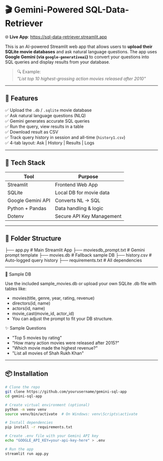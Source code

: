 # 🎬 Gemini-Powered SQL-Data-Retriever

🌐 **Live App**: https://sql-data-retriever.streamlit.app

This is an AI-powered Streamlit web app that allows users to **upload their SQLite movie databases** and ask natural language questions. The app uses **Google Gemini (via `google-generativeai`)** to convert your questions into SQL queries and display results from your database.

> 🔍 Example:  
> *"List top 10 highest-grossing action movies released after 2010"*

---

## 🚀 Features

✅ Upload the `.db` / `.sqlite` movie database  
✅ Ask natural language questions (NLQ)  
✅ Gemini generates accurate SQL queries  
✅ Run the query, view results in a table  
✅ Download result as CSV  
✅ Track query history in session and all-time (`history1.csv`)  
✅ 4-tab layout: Ask | History | Results | Logs

---

## 🧠 Tech Stack

| Tool               | Purpose                             |
|--------------------|-------------------------------------|
| Streamlit          | Frontend Web App                    |
| SQLite             | Local DB for movie data             |
| Google Gemini API  | Converts NL → SQL                   |
| Python + Pandas    | Data handling & logic               |
| Dotenv             | Secure API Key Management           |

---

## 📂 Folder Structure
├── app.py # Main Streamlit App
├── moviesdb_prompt.txt # Gemini prompt template 
├── movies.db # Fallback sample DB 
├── history.csv # Auto-logged query history
├── requirements.txt # All dependencies

---
🧪 Sample DB

Use the included sample_movies.db or upload your own SQLite .db file with tables like:

- movies(title, genre, year, rating, revenue)
- directors(id, name)  
- actors(id, name)
- movie_cast(movie_id, actor_id)
- You can adjust the prompt to fit your DB structure.

✨ Sample Questions

- "Top 5 movies by rating" 
- "How many action movies were released after 2015?"
- "Which movie made the highest revenue?"
- "List all movies of Shah Rukh Khan"


---

## 📦 Installation

```bash
# Clone the repo
git clone https://github.com/yourusername/gemini-sql-app
cd gemini-sql-app

# Create virtual environment (optional)
python -m venv venv
source venv/bin/activate  # On Windows: venv\Scripts\activate

# Install dependencies
pip install -r requirements.txt

# Create .env file with your Gemini API key
echo "GOOGLE_API_KEY=your-api-key-here" > .env

# Run the app
streamlit run app.py





